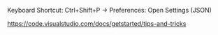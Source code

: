 Keyboard Shortcut: Ctrl+Shift+P -> Preferences: Open Settings (JSON)

https://code.visualstudio.com/docs/getstarted/tips-and-tricks
